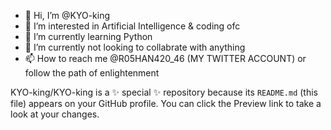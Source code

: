- 👋 Hi, I’m @KYO-king
- 👀 I’m interested in Artificial Intelligence & coding ofc
- 🌱 I’m currently learning Python
- 💞️ I’m currently not looking to collabrate with anything
- 📫 How to reach me @R05HAN420_46 (MY TWITTER ACCOUNT) or follow the path of enlightenment

KYO-king/KYO-king is a ✨ special ✨ repository because its `README.md` (this file) appears on your GitHub profile.
You can click the Preview link to take a look at your changes.

